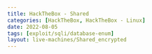 ```yaml
---
title: HackTheBox - Shared
categories: [HackTheBox, HackTheBox - Linux]
date: 2022-08-05
tags: [exploit/sqli/database-enum]
layout: live-machines/Shared_encrypted
---
```

